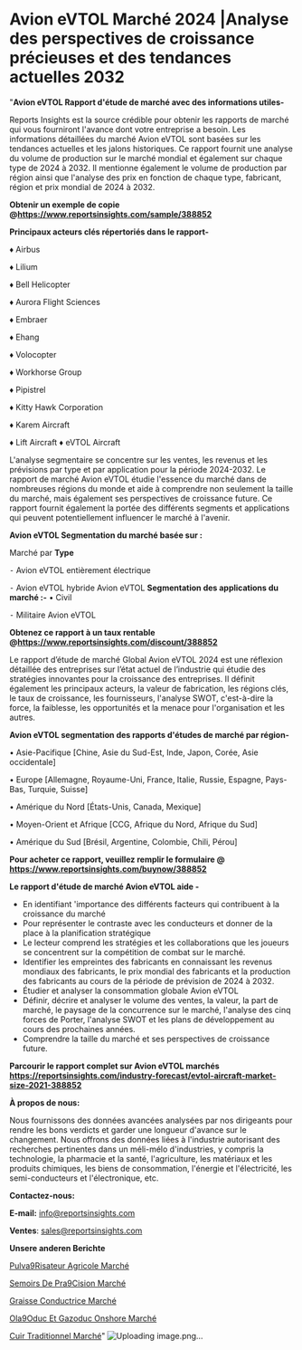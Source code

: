 # Avion eVTOL Marché 2024 |Analyse des perspectives de croissance précieuses et des tendances actuelles 2032

"<strong>Avion eVTOL Rapport d'étude de marché avec des informations utiles-</strong>

Reports Insights est la source crédible pour obtenir les rapports de marché qui vous fourniront l'avance dont votre entreprise a besoin. Les informations détaillées du marché Avion eVTOL sont basées sur les tendances actuelles et les jalons historiques. Ce rapport fournit une analyse du volume de production sur le marché mondial et également sur chaque type de 2024 à 2032. Il mentionne également le volume de production par région ainsi que l'analyse des prix en fonction de chaque type, fabricant, région et prix mondial de 2024 à 2032.

<strong><b>Obtenir un exemple de copie @</b></strong><a href=https://www.reportsinsights.com/sample/388852><strong><b>https://www.reportsinsights.com/sample/388852</b></strong></a>

<b>Principaux acteurs clés répertoriés dans le rapport-</b>

<b> </b>♦ Airbus

♦ Lilium

♦ Bell Helicopter

♦ Aurora Flight Sciences

♦ Embraer

♦ Ehang

♦ Volocopter

♦ Workhorse Group

♦ Pipistrel

♦ Kitty Hawk Corporation

♦ Karem Aircraft

♦ Lift Aircraft
♦ eVTOL Aircraft

L'analyse segmentaire se concentre sur les ventes, les revenus et les prévisions par type et par application pour la période 2024-2032. Le rapport de marché Avion eVTOL étudie l'essence du marché dans de nombreuses régions du monde et aide à comprendre non seulement la taille du marché, mais également ses perspectives de croissance future. Ce rapport fournit également la portée des différents segments et applications qui peuvent potentiellement influencer le marché à l'avenir.

<strong>Avion eVTOL Segmentation du marché basée sur :</strong>

Marché par <strong>Type</strong>

⁃ Avion eVTOL entièrement électrique

⁃ Avion eVTOL hybride
Avion eVTOL
<strong>Segmentation des applications du marché :-</strong>
• Civil

⁃ Militaire
Avion eVTOL

<strong><b>Obtenez ce rapport à un taux rentable @</b></strong><a href=https://www.reportsinsights.com/discount/388852><strong><b>https://www.reportsinsights.com/discount/388852</b></strong></a>

Le rapport d’étude de marché Global Avion eVTOL 2024 est une réflexion détaillée des entreprises sur l’état actuel de l’industrie qui étudie des stratégies innovantes pour la croissance des entreprises. Il définit également les principaux acteurs, la valeur de fabrication, les régions clés, le taux de croissance, les fournisseurs, l'analyse SWOT, c'est-à-dire la force, la faiblesse, les opportunités et la menace pour l'organisation et les autres.

<strong>Avion eVTOL segmentation des rapports d'études de marché par région-</strong>

• Asie-Pacifique [Chine, Asie du Sud-Est, Inde, Japon, Corée, Asie occidentale]

• Europe [Allemagne, Royaume-Uni, France, Italie, Russie, Espagne, Pays-Bas, Turquie, Suisse]

• Amérique du Nord [États-Unis, Canada, Mexique]

• Moyen-Orient et Afrique [CCG, Afrique du Nord, Afrique du Sud]

• Amérique du Sud [Brésil, Argentine, Colombie, Chili, Pérou]

<strong>Pour acheter ce rapport, veuillez remplir le formulaire @   <a href=https://www.reportsinsights.com/buynow/388852>https://www.reportsinsights.com/buynow/388852</a></strong>

<strong>Le rapport d'étude de marché Avion eVTOL aide -</strong>
<ul>
  <li>En identifiant 'importance des différents facteurs qui contribuent à la croissance du marché</li>
  <li>Pour représenter le contraste avec les conducteurs et donner de la place à la planification stratégique</li>
  <li>Le lecteur comprend les stratégies et les collaborations que les joueurs se concentrent sur la compétition de combat sur le marché.</li>
  <li>Identifier les empreintes des fabricants en connaissant les revenus mondiaux des fabricants, le prix mondial des fabricants et la production des fabricants au cours de la période de prévision de 2024 à 2032.</li>
  <li>Étudier et analyser la consommation globale Avion eVTOL</li>
  <li>Définir, décrire et analyser le volume des ventes, la valeur, la part de marché, le paysage de la concurrence sur le marché, l'analyse des cinq forces de Porter, l'analyse SWOT et les plans de développement au cours des prochaines années.</li>
  <li>Comprendre la taille du marché et ses perspectives de croissance future.</li>
</ul>

<strong>Parcourir le rapport complet sur Avion eVTOL marchés <a href=https://reportsinsights.com/industry-forecast/evtol-aircraft-market-size-2021-388852>https://reportsinsights.com/industry-forecast/evtol-aircraft-market-size-2021-388852</a></strong>

<strong>À propos de nous:</strong>

Nous fournissons des données avancées analysées par nos dirigeants pour rendre les bons verdicts et garder une longueur d'avance sur le changement. Nous offrons des données liées à l'industrie autorisant des recherches pertinentes dans un méli-mélo d'industries, y compris la technologie, la pharmacie et la santé, l'agriculture, les matériaux et les produits chimiques, les biens de consommation, l'énergie et l'électricité, les semi-conducteurs et l'électronique, etc.

<strong>Contactez-nous:</strong>

<strong>E-mail:</strong> <a href=mailto:info@reportsinsights.com>info@reportsinsights.com</a>

<strong>Ventes</strong>: <a href=mailto:sales@reportsinsights.com>sales@reportsinsights.com</a>

<strong>Unsere anderen Berichte</strong>

<a href=https://www.linkedin.com/pulse/pulv%C3%A9risateur-agricole-march%C3%A9-taille-part-jh6sc/>Pulva9Risateur Agricole Marché</a>

<a href=https://www.linkedin.com/pulse/semoirs-de-pr%C3%A9cision-march%C3%A9-2024-part-croissance-moudc/>Semoirs De Pra9Cision Marché</a>

<a href=https://www.linkedin.com/pulse/graisse-conductrice-marché-progrès-technologiques-rtl2c/>Graisse Conductrice Marché</a>

<a href=https://www.linkedin.com/pulse/ol%C3%A9oduc-et-gazoduc-onshore-march%C3%A9-analyse-aao5f/>Ola9Oduc Et Gazoduc Onshore Marché</a>

<a href=https://www.linkedin.com/pulse/cuir-traditionnel-march%C3%A9-taille-part-perspectives-taakc/>Cuir Traditionnel Marché</a>"
![Uploading image.png…]()
